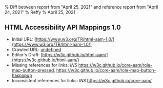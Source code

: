 % Diff between report from "April 25, 2021" and reference report from "April 24, 2021"
% Reffy
% April 25, 2021

## HTML Accessibility API Mappings 1.0

- Initial URL: [https://www.w3.org/TR/html-aam-1.0/](https://www.w3.org/TR/html-aam-1.0/)
- Crawled URL: [undefined](undefined)
- Editor's Draft: [https://w3c.github.io/html-aam/](https://w3c.github.io/html-aam/)
- Missing references for links: *INS* https://w3c.github.io/core-aam/role-map-button-pressed, https://w3c.github.io/core-aam/role-map-button-haspopup
- Inconsistent references for links: *INS* https://w3c.github.io/core-aam/


